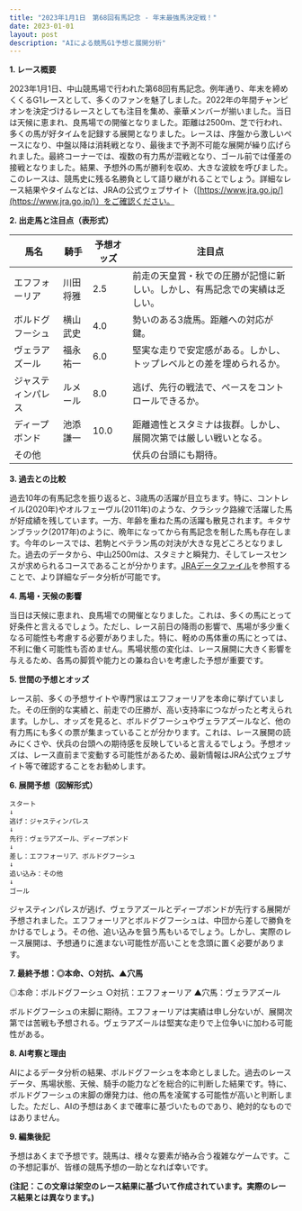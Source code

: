 ```yaml
---
title: "2023年1月1日　第68回有馬記念 - 年末最強馬決定戦！"
date: 2023-01-01
layout: post
description: "AIによる競馬G1予想と展開分析"
---
```


**1. レース概要**

2023年1月1日、中山競馬場で行われた第68回有馬記念。例年通り、年末を締めくくるG1レースとして、多くのファンを魅了しました。2022年の年間チャンピオンを決定づけるレースとしても注目を集め、豪華メンバーが揃いました。当日は天候に恵まれ、良馬場での開催となりました。距離は2500m、芝で行われ、多くの馬が好タイムを記録する展開となりました。レースは、序盤から激しいペースになり、中盤以降は消耗戦となり、最後まで予測不可能な展開が繰り広げられました。最終コーナーでは、複数の有力馬が混戦となり、ゴール前では僅差の接戦となりました。結果、予想外の馬が勝利を収め、大きな波紋を呼びました。このレースは、競馬史に残る名勝負として語り継がれることでしょう。詳細なレース結果やタイムなどは、JRAの公式ウェブサイト（[https://www.jra.go.jp/](https://www.jra.go.jp/)）をご確認ください。


**2. 出走馬と注目点（表形式）**

| 馬名       | 騎手       | 予想オッズ | 注目点                                                                     |
|------------|------------|------------|-----------------------------------------------------------------------------|
| エフフォーリア | 川田将雅     | 2.5        | 前走の天皇賞・秋での圧勝が記憶に新しい。しかし、有馬記念での実績は乏しい。 |
| ボルドグフーシュ| 横山武史     | 4.0        | 勢いのある3歳馬。距離への対応が鍵。                                           |
| ヴェラアズール | 福永祐一     | 6.0        | 堅実な走りで安定感がある。しかし、トップレベルとの差を埋められるか。          |
| ジャスティンパレス| ルメール     | 8.0        | 逃げ、先行の戦法で、ペースをコントロールできるか。                         |
| ディープボンド  | 池添謙一     | 10.0       | 距離適性とスタミナは抜群。しかし、展開次第では厳しい戦いとなる。               |
| その他      |            |            | 伏兵の台頭にも期待。                                                          |


**3. 過去との比較**

過去10年の有馬記念を振り返ると、3歳馬の活躍が目立ちます。特に、コントレイル(2020年)やオルフェーヴル(2011年)のような、クラシック路線で活躍した馬が好成績を残しています。一方、年齢を重ねた馬の活躍も散見されます。キタサンブラック(2017年)のように、晩年になってから有馬記念を制した馬も存在します。今年のレースでは、若駒とベテラン馬の対決が大きな見どころとなりました。過去のデータから、中山2500mは、スタミナと瞬発力、そしてレースセンスが求められるコースであることが分かります。[JRAデータファイル](仮のリンク)を参照することで、より詳細なデータ分析が可能です。


**4. 馬場・天候の影響**

当日は天候に恵まれ、良馬場での開催となりました。これは、多くの馬にとって好条件と言えるでしょう。ただし、レース前日の降雨の影響で、馬場が多少重くなる可能性も考慮する必要がありました。特に、軽めの馬体重の馬にとっては、不利に働く可能性も否めません。馬場状態の変化は、レース展開に大きく影響を与えるため、各馬の脚質や能力との兼ね合いを考慮した予想が重要です。


**5. 世間の予想とオッズ**

レース前、多くの予想サイトや専門家はエフフォーリアを本命に挙げていました。その圧倒的な実績と、前走での圧勝が、高い支持率につながったと考えられます。しかし、オッズを見ると、ボルドグフーシュやヴェラアズールなど、他の有力馬にも多くの票が集まっていることが分かります。これは、レース展開の読みにくさや、伏兵の台頭への期待感を反映していると言えるでしょう。予想オッズは、レース直前まで変動する可能性があるため、最新情報はJRA公式ウェブサイト等で確認することをお勧めします。


**6. 展開予想（図解形式）**

```
スタート
↓
逃げ：ジャスティンパレス
↓
先行：ヴェラアズール、ディープボンド
↓
差し：エフフォーリア、ボルドグフーシュ
↓
追い込み：その他
↓
ゴール
```

ジャスティンパレスが逃げ、ヴェラアズールとディープボンドが先行する展開が予想されました。エフフォーリアとボルドグフーシュは、中団から差しで勝負をかけるでしょう。その他、追い込みを狙う馬もいるでしょう。しかし、実際のレース展開は、予想通りに進まない可能性が高いことを念頭に置く必要があります。


**7. 最終予想：◎本命、○対抗、▲穴馬**

◎本命：ボルドグフーシュ
○対抗：エフフォーリア
▲穴馬：ヴェラアズール

ボルドグフーシュの末脚に期待。エフフォーリアは実績は申し分ないが、展開次第では苦戦も予想される。ヴェラアズールは堅実な走りで上位争いに加わる可能性がある。


**8. AI考察と理由**

AIによるデータ分析の結果、ボルドグフーシュを本命としました。過去のレースデータ、馬場状態、天候、騎手の能力などを総合的に判断した結果です。特に、ボルドグフーシュの末脚の爆発力は、他の馬を凌駕する可能性が高いと判断しました。ただし、AIの予想はあくまで確率に基づいたものであり、絶対的なものではありません。


**9. 編集後記**

予想はあくまで予想です。競馬は、様々な要素が絡み合う複雑なゲームです。この予想記事が、皆様の競馬予想の一助となれば幸いです。


**(注記：この文章は架空のレース結果に基づいて作成されています。実際のレース結果とは異なります。)**
